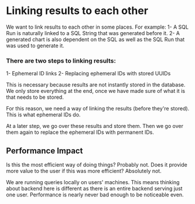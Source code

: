 # Linking results to each other

We want to link results to each other in some places. For example:
1- A SQL Run is naturally linked to a SQL String that was generated before it.
2- A generated chart is also dependent on the SQL as well as the SQL Run that was used to generate it.

### There are two steps to linking results:
1- Ephemeral ID links
2- Replacing ephemeral IDs with stored UUIDs

This is necessary because results are not instantly stored in the database. We only store everything at the end, once we have made sure of what it is that needs to be stored.

For this reason, we need a way of linking the results (before they're stored). This is what ephemeral IDs do.

At a later step, we go over these results and store them. Then we go over them again to replace the ephemeral IDs with permanent IDs. 


## Performance Impact
Is this the most efficient way of doing things? Probably not. 
Does it provide more value to the user if this was more efficient? Absolutely not. 

We are running queries locally on users' machines. This means thinking about backend here is different as there is an entire backend serving just one user. Performance is nearly never bad enough to be noticeable even.
